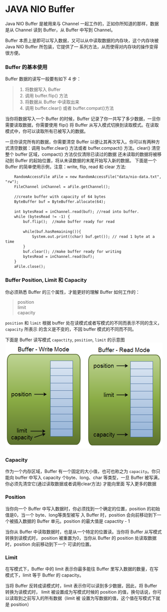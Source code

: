 # JAVA NIO Buffer 

Java NIO Buffer 是被用来与 Channel 一起工作的，正如你所知道的那样，数据是从 Channel 读到 Buffer，从
Buffer 中写到 Channel。

Buffer 本质上是即可以写入数据，又可以从中读取数据的内存块，这个内存块被 Java NIO Buffer 所包装，它提供了一
系列方法，从而使得对内存块的操作变得很方便。

### Buffer 的基本使用

Buffer 数据的读写一般要有如下 4 步：

> 1. 将数据写入 Buffer
> 2. 调用 buffer.flip() 方法
> 3. 将数据从 Buffer 中读取出来
> 4. 调用 buffer.clear() 或者 buffer.compat()方法

当你将数据写入一个 Buffer 的时候，Buffer 记录了你一共写了多少数据，一旦你需要读取数据，你需要使用 flip() 
将 Buffer 从写入模式切换到读取模式。在读取模式中，你可以读取所有已被写入的数据。

一旦你读完所有的数据，你需要清空 Buffer 以便让其再次写入。你可以有两种方式清空数据：调用 buffer.clear()
方法或者 buffer.compact() 方法。clear() 清空整个 buffer 区域，compact() 方法仅仅清除已读过的数据
还未读取的数据将被移动到 Buffer 的起始位置，将从未读数据的末尾开始写入新的数据。
下面是一个 Buffer 的简单使用示例，注意：write, flip, read 和 clear 方法:

```
    RandomAccessFile aFile = new RandomAccessFile("data/nio-data.txt", "rw");
    FileChannel inChannel = aFile.getChannel();

    //create buffer with capacity of 64 bytes
    ByteBuffer buf = ByteBuffer.allocate(64);

    int bytesRead = inChannel.read(buf); //read into buffer.
    while (bytesRead != -1) {
        buf.flip();  //make buffer ready for read

        while(buf.hasRemaining()){
            System.out.print((char) buf.get()); // read 1 byte at a time
        }
        buf.clear(); //make buffer ready for writing
        bytesRead = inChannel.read(buf);
    }
    aFile.close();
```

### Buffer Position, Limit 和 Capacity

你必须熟悉 Buffer 的三个属性，才能更好的理解 Buffer 如何工作的：

> position  
> limit  
> capacity  

`position` 和 `limit` 根据 buffer 处在读模式或者写模式的不同而表示不同的含义，`capacity` 所表示
的含义是不变的，不因 buffer 模式的不同而不同。

下面是 Buffer 读写模式 `capactity`, `position`, `limit` 的示意图  
![Buffer 读写模式](./images/buffers-modes.png)

### Capacity
作为一个内存区域，Buffer 有一个固定的大小值，也可也称之为 `capacity`。你只能向 buffer 中写入 capacity 
个byte、long、char 等类型，一旦 Buffer 被写满，你必须先清空它(通过读取数据或者调用clear方法) 才能向里面
写入更多的数据

### Position
当你向一个 Buffer 中写入数据时，你必须找到一个确定的位置，position 的初始值是0，当一个 byte、long等类型被写
入 Buffer 时，position 会向前移动到下一个被插入数据的 Buffer 单元。position 的最大值是 capactity - 1

当你从 Buffer 中读取数据时，也是从一个特定的位置读。当你将 Buffer 从写模式转换到读模式时，
position 被重置为0，当你从 Buffer 的 position 处读取数据时，position 向前移动到下一个
可读的位置。

### Limit
在写模式下，Buffer 中的 limit 表示你最多能往 Buffer 里写入数据的数量，在写模式下，limit 等于
Buffer 的 capacity。

当将 Buffer 反转成读模式时，limit 表示你可以读到多少数据，因此，将 Buffer 转换为读模式时，
limit 被设置成为写模式时候的 position 的值，换句话说，你可以读取到之前写入的所有数据（limit 被
设置为写数据的值，这个值在写模式下就是 position）

